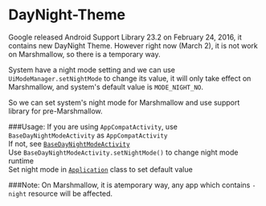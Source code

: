 DayNight-Theme
===============
Google released Android Support Library 23.2 on February 24, 2016, it contains new DayNight Theme.
However right now (March 2), it is not work on Marshmallow, so there is a temporary way.

System have a night mode setting and we can use `UiModeManager.setNightMode` to change its value, it will only take effect on Marshmallow,
and system's default value is `MODE_NIGHT_NO`.

So we can set system's night mode for Marshmallow and use support library for pre-Marshmallow.

###Usage:
If you are using `AppCompatActivity`, use `BaseDayNightModeActivity` as `AppCompatActivity`<br/>
If not, see [`BaseDayNightModeActivity`](https://github.com/RikkaW/DayNight-Theme/blob/master/daynightmode/src/main/java/moe/xing/daynightmode/BaseDayNightModeActivity.java)<br/>
Use `BaseDayNightModeActivity.setNightMode()` to change night mode runtime<br/>
Set night mode in [`Application`](https://github.com/RikkaW/DayNight-Theme/blob/master/app/src/main/java/rikka/daynight/MyApplication.java) class to set default value

###Note:
On Marshmallow, it is atemporary way, any app which contains `-night` resource will be affected.
